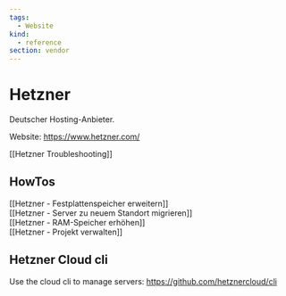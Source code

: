 ```yaml
---
tags:
  - Website
kind:
  - reference
section: vendor
---
```

# Hetzner

Deutscher Hosting-Anbieter.

Website: https://www.hetzner.com/

[[Hetzner Troubleshooting]]

## HowTos

[[Hetzner - Festplattenspeicher erweitern]]\
[[Hetzner - Server zu neuem Standort migrieren]]\
[[Hetzner - RAM-Speicher erhöhen]]\
[[Hetzner - Projekt verwalten]]

## Hetzner Cloud cli

Use the cloud cli to manage servers: https://github.com/hetznercloud/cli
